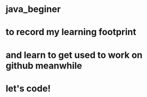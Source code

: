 # java_beginer
# to record my learning footprint
# and learn to get used to work on github meanwhile
# let's code!
